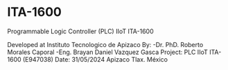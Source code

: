 # ITA-1600
Programmable Logic Controller (PLC) IIoT ITA-1600

Developed at Instituto Tecnologico de Apizaco
By: -Dr. PhD. Roberto Morales Caporal
    -Eng. Brayan Daniel Vazquez Gasca
Project: PLC IIoT ITA-1600 (E947038)
Date: 31/05/2024 Apizaco Tlax. México
